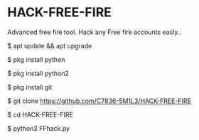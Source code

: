 # HACK-FREE-FIRE
Advanced free fire tool. Hack any Free fire accounts easly..



$ apt update && apt upgrade

$ pkg install python

$ pkg install python2

$ pkg install git

$ git clone https://github.com/C7836-5M1L3/HACK-FREE-FIRE

$ cd HACK-FREE-FIRE

$ python3 FFhack.py
